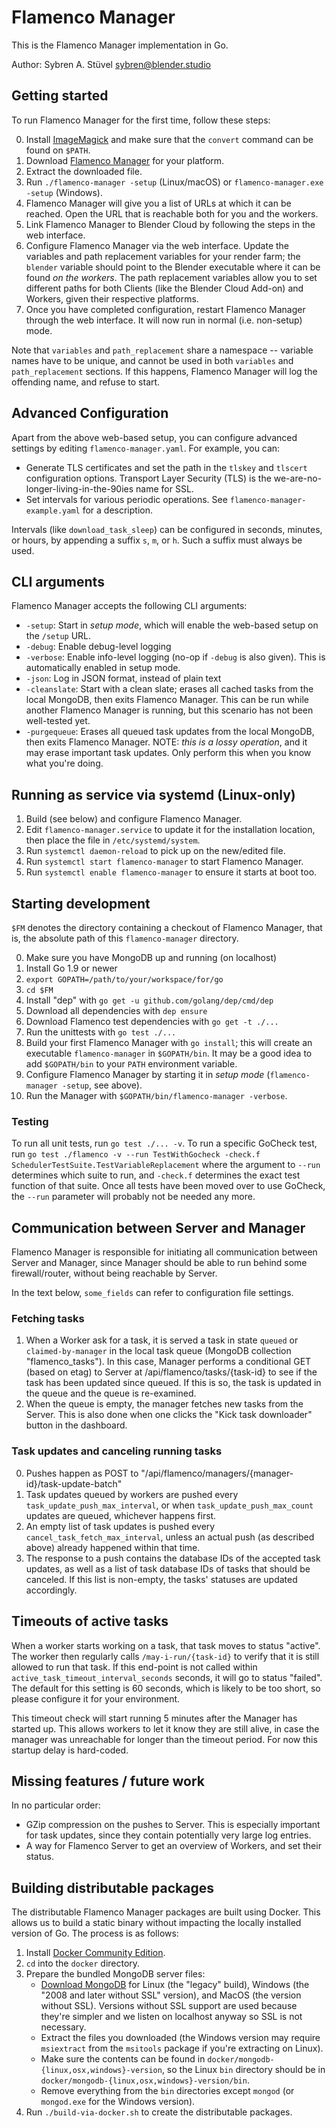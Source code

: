 # Flamenco Manager

This is the Flamenco Manager implementation in Go.

Author: Sybren A. Stüvel <sybren@blender.studio>


## Getting started

To run Flamenco Manager for the first time, follow these steps:

0. Install [ImageMagick](https://www.imagemagick.org/script/download.php) and make sure that the
   `convert` command can be found on `$PATH`.
1. Download [Flamenco Manager](https://www.flamenco.io/download/) for your platform.
2. Extract the downloaded file.
3. Run `./flamenco-manager -setup` (Linux/macOS) or `flamenco-manager.exe -setup` (Windows).
4. Flamenco Manager will give you a list of URLs at which it can be reached. Open the URL that is
   reachable both for you and the workers.
5. Link Flamenco Manager to Blender Cloud by following the steps in the web interface.
6. Configure Flamenco Manager via the web interface. Update the variables and path replacement
   variables for your render farm; the `blender` variable should point to the Blender executable
   where it can be found *on the workers*. The path replacement variables allow you to set different
   paths for both Clients (like the Blender Cloud Add-on) and Workers, given their respective
   platforms.
7. Once you have completed configuration, restart Flamenco Manager through the web interface. It
   will now run in normal (i.e. non-setup) mode.

Note that `variables` and `path_replacement` share a namespace -- variable names have to be unique,
and cannot be used in both `variables` and `path_replacement` sections. If this happens, Flamenco
Manager will log the offending name, and refuse to start.


## Advanced Configuration

Apart from the above web-based setup, you can configure advanced settings by editing
`flamenco-manager.yaml`. For example, you can:

- Generate TLS certificates and set the path in the `tlskey` and `tlscert` configuration
  options. Transport Layer Security (TLS) is the we-are-no-longer-living-in-the-90ies name for SSL.
- Set intervals for various periodic operations. See `flamenco-manager-example.yaml` for a
  description.

Intervals (like `download_task_sleep`) can be configured in seconds, minutes, or hours, by appending
a suffix `s`, `m`, or `h`. Such a suffix must always be used.


## CLI arguments

Flamenco Manager accepts the following CLI arguments:

- `-setup`: Start in *setup mode*, which will enable the web-based setup on the `/setup` URL.
- `-debug`: Enable debug-level logging
- `-verbose`: Enable info-level logging (no-op if `-debug` is also given). This is automatically
  enabled in setup mode.
- `-json`: Log in JSON format, instead of plain text
- `-cleanslate`: Start with a clean slate; erases all cached tasks from the local MongoDB,
  then exits Flamenco Manager. This can be run while another Flamenco Manager is
  running, but this scenario has not been well-tested yet.
- `-purgequeue`: Erases all queued task updates from the local MongoDB, then exits Flamenco Manager.
  NOTE: *this is a lossy operation*, and it may erase important task updates. Only perform this when
  you know what you're doing.


## Running as service via systemd (Linux-only)

1. Build (see below) and configure Flamenco Manager.
2. Edit `flamenco-manager.service` to update it for the installation location, then place the file
   in `/etc/systemd/system`.
3. Run `systemctl daemon-reload` to pick up on the new/edited file.
4. Run `systemctl start flamenco-manager` to start Flamenco Manager.
5. Run `systemctl enable flamenco-manager` to ensure it starts at boot too.


## Starting development

`$FM` denotes the directory containing a checkout of Flamenco Manager, that is, the absolute path
of this `flamenco-manager` directory.

0. Make sure you have MongoDB up and running (on localhost)
1. Install Go 1.9 or newer
2. `export GOPATH=/path/to/your/workspace/for/go`
3. `cd $FM`
4. Install "dep" with `go get -u github.com/golang/dep/cmd/dep`
5. Download all dependencies with `dep ensure`
6. Download Flamenco test dependencies with `go get -t ./...`
7. Run the unittests with `go test ./...`
8. Build your first Flamenco Manager with `go install`; this will create an executable
   `flamenco-manager` in `$GOPATH/bin`. It may be a good idea to add `$GOPATH/bin` to your `PATH`
   environment variable.
9. Configure Flamenco Manager by starting it in *setup mode* (`flamenco-manager -setup`, see above).
10. Run the Manager with `$GOPATH/bin/flamenco-manager -verbose`.


### Testing

To run all unit tests, run `go test ./... -v`. To run a specific GoCheck test, run
`go test ./flamenco -v --run TestWithGocheck -check.f SchedulerTestSuite.TestVariableReplacement`
where the argument to `--run` determines which suite to run, and `-check.f` determines the
exact test function of that suite. Once all tests have been moved over to use GoCheck, the
`--run` parameter will probably not be needed any more.


## Communication between Server and Manager

Flamenco Manager is responsible for initiating all communication between Server and Manager,
since Manager should be able to run behind some firewall/router, without being reachable by Server.

In the text below, `some_fields` can refer to configuration file settings.

### Fetching tasks

1. When a Worker ask for a task, it is served a task in state `queued` or `claimed-by-manager` in
   the local task queue (MongoDB collection "flamenco_tasks"). In this case, Manager performs a
   conditional GET (based on etag) to Server at /api/flamenco/tasks/{task-id} to see if the task
   has been updated since queued. If this is so, the task is updated in the queue and the queue
   is re-examined.
2. When the queue is empty, the manager fetches new tasks from the Server. This is also done when
   one clicks the "Kick task downloader" button in the dashboard.


### Task updates and canceling running tasks

0. Pushes happen as POST to "/api/flamenco/managers/{manager-id}/task-update-batch"
1. Task updates queued by workers are pushed every `task_update_push_max_interval`, or
   when `task_update_push_max_count` updates are queued, whichever happens first.
2. An empty list of task updates is pushed every `cancel_task_fetch_max_interval`, unless an
   actual push (as described above) already happened within that time.
3. The response to a push contains the database IDs of the accepted task updates, as well as
   a list of task database IDs of tasks that should be canceled. If this list is non-empty, the
   tasks' statuses are updated accordingly.


## Timeouts of active tasks

When a worker starts working on a task, that task moves to status "active". The worker then
regularly calls `/may-i-run/{task-id}` to verify that it is still allowed to run that task. If this
end-point is not called within `active_task_timeout_interval_seconds` seconds, it will go to status
"failed". The default for this setting is 60 seconds, which is likely to be too short, so please
configure it for your environment.

This timeout check will start running 5 minutes after the Manager has started up. This allows
workers to let it know they are still alive, in case the manager was unreachable for longer than
the timeout period. For now this startup delay is hard-coded.


## Missing features / future work

In no particular order:

- GZip compression on the pushes to Server. This is especially important for task updates, since
  they contain potentially very large log entries.
- A way for Flamenco Server to get an overview of Workers, and set their status.


## Building distributable packages

The distributable Flamenco Manager packages are built using Docker. This allows us to build a
static binary without impacting the locally installed version of Go. The process is as follows:

1. Install [Docker Community Edition](https://www.docker.com/community-edition).
2. `cd` into the `docker` directory.
3. Prepare the bundled MongoDB server files:
    - [Download MongoDB](https://www.mongodb.com/download-center?jmp=nav#community)
      for Linux (the "legacy" build), Windows (the "2008 and later without SSL" version), and MacOS
      (the version without SSL). Versions without SSL support are used because they're simpler and
      we listen on localhost anyway so SSL is not necessary.
    - Extract the files you downloaded (the Windows version may require `msiextract` from the
      `msitools` package if you're extracting on Linux).
    - Make sure the contents can be found in `docker/mongodb-{linux,osx,windows}-version`,
      so the Linux `bin` directory should be in `docker/mongodb-{linux,osx,windows}-version/bin`.
    - Remove everything from the `bin` directories except `mongod` (or `mongod.exe` for the Windows
      version).
4. Run `./build-via-docker.sh` to create the distributable packages.
